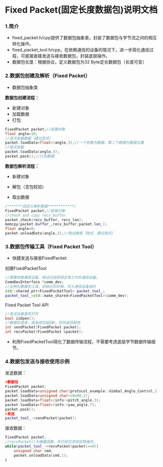 # Fixed Packet(固定长度数据包)说明文档

### 1.简介

* fixed_packet.h/cpp提供了数据包抽象类，封装了数据包与字节流之间的相互转化操作。
* fixed_packet_tool.h/cpp，在依赖通信的设备的情况下，进一步简化通信过程，可直接直接发送与接收数据包，封装底层操作。
* 数据包长度：根据协议，定义数据包为32 Byte定长数据包（长度可变）

### 2.数据包创建及解析（Fixed Packet）

* 数据包抽象类

__数据包创建流程：__

* 新建对象
* 加载数据
* 打包

```c++
FixedPacket packet;//新建对象
float angle=10;
//显式装载数据（建议显式）
packet.loadData<float>(angle,3);//一个参数为数据，第二个数据为数据位置
//隐式装载
packet.loadData(angle,3);
packet.pack();//打包数据
```

__数据包解析流程：__

* 新建对象

* 解包（含包校验）
* 取出数据

```c++
/*******自定义解析数据************/
FixedPacket packet;//新建对象
//check and copy recv_buffer
packet.check(recv_buffer, recv_len);
memcpy(packet.buffer_,recv_buffer,packet.len_);
float angle=0;
packet.unloadData(angle,3);//取出数据（隐式，建议隐式）
```

### 3.数据包传输工具（Fixed Packet Tool）

* 快捷发送与接收FixedPacket.

创建FixedPacketTool

```c++
//需要依赖通信设备，假设已经获得正常工作的通信设备。
CommDevInterface *comm_dev;
//实例化数据包工具，初始化的时候，传入通信设备指针
std::shared_ptr<FixedPacketTool> packet_tool_;
packet_tool_=std::make_shared<FixedPacketTool>(comm_dev);
```

Fixed Packet Tool API

```c++
//发送设备是否打开
bool isOpen();
//数据包收发，收发成功返回0，否则返回其他
int sendPacket(FixedPacket packet);
int recvPacket(FixedPacket &packet);
```

* 利用FixedPacketTool简化了数据传输流程，不需要考虑底层字节数据传输细节。

### 4.数据包发送与接收使用示例

发送数据：

```c++
#数据包
FixedPacket packet;
packet.loadData<unsigned char(protocol_example::Gimbal_Angle_Control,1);
packet.loadData<unsigned char>(0x00,2);
packet.loadData<float>(info->pitch_angle,3);
packet.loadData<float>(info->yaw_angle,7);
packet.pack();
#发送
packet_tool_->sendPacket(packet);
```

接收数据：

```c++
FixedPacket packet;
//recvPacket()为堵塞函数，并已经包含校验等操作。
while(packet_tool_->recvPacket(packet)==0){
	unsigned char cmd;
	packet.unloadData(cmd,1);
｝
```







